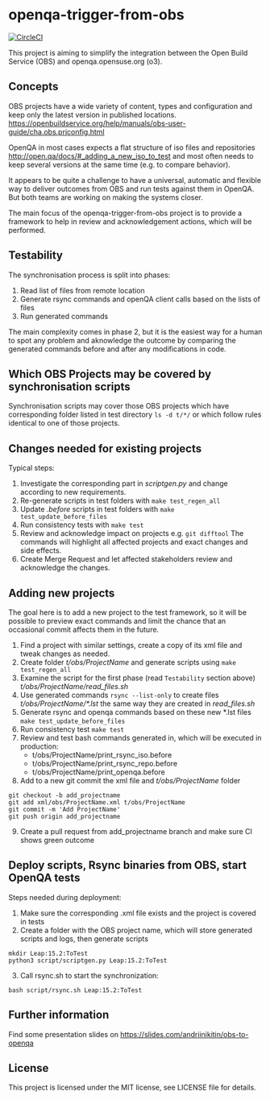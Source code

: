 # openqa-trigger-from-obs
[![CircleCI](https://dl.circleci.com/status-badge/img/gh/os-autoinst/openqa-trigger-from-obs/tree/master.svg?style=svg)](https://dl.circleci.com/status-badge/redirect/gh/os-autoinst/openqa-trigger-from-obs/tree/master)

This project is aiming to simplify the integration between the Open
Build Service (OBS) and openqa.opensuse.org (o3).

## Concepts

OBS projects have a wide variety of content, types and configuration and keep
only the latest version in published locations.
https://openbuildservice.org/help/manuals/obs-user-guide/cha.obs.prjconfig.html

OpenQA in most cases expects a flat structure of iso files and repositories
http://open.qa/docs/#_adding_a_new_iso_to_test and most often needs to keep
several versions at the same time (e.g. to compare behavior).

It appears to be quite a challenge to have a universal, automatic and flexible
way to deliver outcomes from OBS and run tests against them in OpenQA. But
both teams are working on making the systems closer.

The main focus of the openqa-trigger-from-obs project is to provide a
framework to help in review and acknowledgement actions, which will be
performed.

## Testability

The synchronisation process is split into phases:
1. Read list of files from remote location
2. Generate rsync commands and openQA client calls based on the lists of files
3. Run generated commands

The main complexity comes in phase 2, but it is the easiest way for a human to
spot any problem and aknowledge the outcome by comparing the generated
commands before and after any modifications in code.

## Which OBS Projects may be covered by synchronisation scripts

Synchronisation scripts may cover those OBS projects which have corresponding
folder listed in test directory `ls -d t/*/` or which follow rules identical
to one of those projects.

## Changes needed for existing projects

Typical steps:
1. Investigate the corresponding part in *scriptgen.py* and change according to
   new requirements.
2. Re-generate scripts in test folders with `make test_regen_all`
3. Update *.before* scripts in test folders with `make test_update_before_files`
4. Run consistency tests with `make test`
5. Review and acknowledge impact on projects e.g. `git difftool`
The commands will highlight all affected projects and exact changes and side
effects.
6. Create Merge Request and let affected stakeholders review and acknowledge
the changes.

## Adding new projects

The goal here is to add a new project to the test framework, so it will be
possible to preview exact commands and limit the chance that an occasional
commit affects them in the future.

1. Find a project with similar settings, create a copy of its xml file and
   tweak changes as needed.
2. Create folder *t/obs/ProjectName* and generate scripts using
   `make test_regen_all`
3. Examine the script for the first phase (read `Testability` section above)
   *t/obs/ProjectName/read_files.sh*
4. Use generated commands `rsync --list-only` to create files 
   *t/obs/ProjectName/\*.lst* 
   the same way they are created in *read_files.sh*
5. Generate rsync and openqa commands based on these new *.lst files
   `make test_update_before_files`
6. Run consistency test `make test`
7. Review and test bash commands generated in, which will be executed in
   production:
   * t/obs/ProjectName/print_rsync_iso.before
   * t/obs/ProjectName/print_rsync_repo.before
   * t/obs/ProjectName/print_openqa.before
8. Add to a new git commit the xml file and *t/obs/ProjectName* folder
```
git checkout -b add_projectname
git add xml/obs/ProjectName.xml t/obs/ProjectName
git commit -m 'Add ProjectName'
git push origin add_projectname
```
9. Create a pull request from add_projectname branch and make sure CI shows
   green outcome

## Deploy scripts, Rsync binaries from OBS, start OpenQA tests

Steps needed during deployment:
1. Make sure the corresponding .xml file exists and the project is covered in
   tests
2. Create a folder with the OBS project name, which will store generated
   scripts and logs, then generate scripts

```
mkdir Leap:15.2:ToTest
python3 script/scriptgen.py Leap:15.2:ToTest
```

3. Call rsync.sh to start the synchronization:

```
bash script/rsync.sh Leap:15.2:ToTest
```

## Further information

Find some presentation slides on
https://slides.com/andriinikitin/obs-to-openqa

## License

This project is licensed under the MIT license, see LICENSE file for details.
